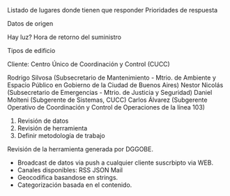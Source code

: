 Listado de lugares donde tienen que responder
Prioridades de respuesta

Datos de origen

Hay luz?
Hora de retorno del suministro

Tipos de edificio

Cliente: Centro Único de Coordinación y Control (CUCC)

Rodrigo Silvosa (Subsecretario de Mantenimiento - Mtrio. de Ambiente y Espacio Público en Gobierno de la Ciudad de Buenos Aires)
Nestor Nicolás (Subsecretario de Emergencias  - Mtrio. de Justicia y Seguridad)
Daniel Molteni (Subgerente de Sistemas, CUCC)
Carlos Álvarez (Subgerente Operativo de Coordinación y Control de Operaciones de la línea 103)


1. Revisión de datos
2. Revisión de herramienta
3. Definir metodología de trabajo


Revisión de la herramienta generada por DGGOBE.

- Broadcast de datos via push a cualquier cliente suscrbipto via WEB.
- Canales disponibles:
	RSS
	JSON
	Mail
- Geocodifica basandose en strings.
- Categorización basada en el contenido.